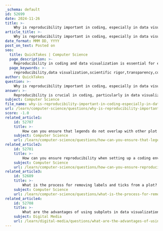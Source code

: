 ```yaml
---
_schema: default
id: 52699
date: 2024-11-26
title: >-
    Why is reproducibility important in coding, especially in data visualization?
article_title: >-
    Why is reproducibility important in coding, especially in data visualization?
date_format: MMM DD, YYYY
post_on_text: Posted on
seo:
  title: QuickTakes | Computer Science
  page_description: >-
    Reproducibility in coding and data visualization is essential for ensuring scientific rigor, transparency, collaboration, time efficiency, self-verification, and sustainable research practices.
  page_keywords: >-
    reproducibility,data visualization,scientific rigor,transparency,collaboration,time efficiency,self-verification,sustainable research
author: QuickTakes
question: >-
    Why is reproducibility important in coding, especially in data visualization?
answer: >-
    Reproducibility is crucial in coding, particularly in data visualization, for several reasons:\n\n1. **Scientific Rigor**: Reproducibility is a cornerstone of the scientific method. It ensures that results can be verified and trusted, which is essential for maintaining credibility in research. When visualizations can be reproduced, it confirms that the findings are not just a result of random chance or specific conditions.\n\n2. **Transparency**: By documenting and sharing code, researchers allow others to understand the methods used to generate visualizations. This transparency fosters trust in the results and enables others to follow the same processes, which is particularly important in fields that are experiencing replication crises.\n\n3. **Facilitating Collaboration**: Reproducible code allows for easier collaboration among researchers. When code is well-documented and can be executed by others, it promotes teamwork and the sharing of insights, which can lead to more robust findings.\n\n4. **Time Efficiency**: Good practices in reproducibility can save time in the long run. When code is organized and reproducible, researchers can quickly revisit and reuse their work for new projects or analyses without having to start from scratch.\n\n5. **Self-verification**: Implementing self-verifying code, such as unit tests, can help ensure that the code produces consistent results. This is particularly important in data visualization, where slight changes in data or code can lead to significantly different visual outputs.\n\n6. **Sustainable Research**: Ensuring reproducibility contributes to sustainable research practices. It allows for the long-term use of visualizations and findings, supporting domain experts in their daily work and advancing the field of visualization research.\n\n7. **Addressing Perception Differences**: In data visualization, different users may interpret visual outputs in various ways. Reproducibility helps mitigate these discrepancies by providing a consistent framework for generating and interpreting visual data.\n\nIn summary, reproducibility in coding and data visualization not only enhances the credibility and reliability of research findings but also promotes collaboration, efficiency, and sustainability in scientific inquiry.
subject: Computer Science
file_name: why-is-reproducibility-important-in-coding-especially-in-data-visualization.md
url: /learn/computer-science/questions/why-is-reproducibility-important-in-coding-especially-in-data-visualization
score: -1.0
related_article1:
    id: 52707
    title: >-
        How can you ensure that legends do not overlap with other plot elements?
    subject: Computer Science
    url: /learn/computer-science/questions/how-can-you-ensure-that-legends-do-not-overlap-with-other-plot-elements
related_article2:
    id: 52701
    title: >-
        How can you ensure reproducibility when setting up a coding environment for Matplotlib?
    subject: Computer Science
    url: /learn/computer-science/questions/how-can-you-ensure-reproducibility-when-setting-up-a-coding-environment-for-matplotlib
related_article3:
    id: 52689
    title: >-
        What is the process for removing labels and ticks from a plot?
    subject: Computer Science
    url: /learn/computer-science/questions/what-is-the-process-for-removing-labels-and-ticks-from-a-plot
related_article4:
    id: 52708
    title: >-
        What are the advantages of using subplots in data visualization?
    subject: Digital Media
    url: /learn/digital-media/questions/what-are-the-advantages-of-using-subplots-in-data-visualization
---
```


&nbsp;